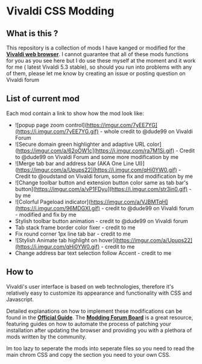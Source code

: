 # Vivaldi CSS Modding

## What is this ?

This repository is a collection of mods I have kanged or modified for the
[**Vivaldi web browser**][1]. 
I cannot guarantee that all of these mods functions for you as you see here but  I do use these myself at the
moment and it work for me ( latest Vivaldi 5.3 stable), so should you run into problems with any of them, please let me know by
creating an issue or posting question on Vivaldi forum

## List of current mod
Each mod contain a link to show how the mod look like:
* ![popup page zoom control](https://imgur.com/7yEE7YG](https://i.imgur.com/7yEE7YG.gif) - whole credit to @dude99 on Vivaldi Forum
* ![Secure domain green highlighter and adaptive URL color](https://imgur.com/a/62oOW1c](https://i.imgur.com/ra7M1Si.gif) - Credit to @dude99 on Vivaldi Forum and some more modification by me
* ![Merge tab bar and address bar (AKA One Line UI)](https://imgur.com/a/Upups22](https://i.imgur.com/qHi0YW0.gif) - Credit to @oudstand on Vivaldi forum, some fix and modification by me
* ![Change toolbar button and extension button color same as tab bar's button](https://imgur.com/a/vP1FDyu](https://i.imgur.com/str3in0.gif) - by me
* ![Colorful Pageload indicator](https://imgur.com/a/VJBMTqH](https://i.imgur.com/96MDGXI.gif) - credit to @dude99 on Vivaldi forum - modified and fix by me
* Stylish toolbar button animation - credit to @dude99 on Vivaldi forum
* Tab stack frame border color fixer - credit to me
* Fix round corner 1px line tab bar  - credit to me
* ![Stylish Animate tab highlight on hover](https://imgur.com/a/Upups22](https://i.imgur.com/qHi0YW0.gif) - credit to me
* Change address bar text selection follow Accent - credit to me
## How to

Vivaldi's user interface is based on web technologies, therefore it's relatively
easy to customize its appearance and functionality with CSS and Javascript.

Detailed explanations on how to implement these modifications can be found in
the [**Official Guide**][2]. 
The [**Modding Forum Board**][3] is a great resource, featuring guides on how to automate the process of patching your
installation after updating the browser and providing you with a plethora of mods written by the community.

Im too lazy to seperate the mods into seperate files so you need to read the main chrom CSS and copy the section you need to your own CSS.

[1]: https://vivaldi.com/
[2]: https://forum.vivaldi.net/topic/10549/modding-vivaldi/
[3]: https://forum.vivaldi.net/category/52/modifications/
